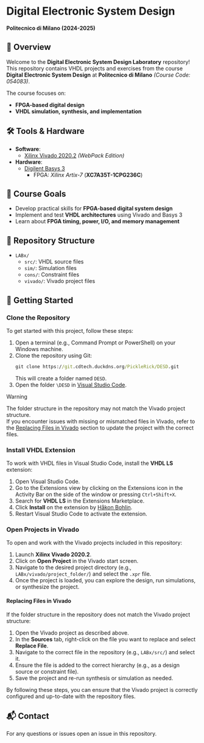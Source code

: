 # Digital Electronic System Design  
**Politecnico di Milano (2024-2025)**  

## 📖 Overview  
Welcome to the **Digital Electronic System Design Laboratory** repository!  
This repository contains VHDL projects and exercises from the course **Digital Electronic System Design** at **Politecnico di Milano** *(Course Code: 054083)*.  

The course focuses on:  
- **FPGA-based digital design**  
- **VHDL simulation, synthesis, and implementation**  

## 🛠️ Tools & Hardware  
- **Software**:  
  - [Xilinx Vivado 2020.2](https://www.xilinx.com/products/design-tools/vivado.html) *(WebPack Edition)*  
- **Hardware**:  
  - [Digilent Basys 3](https://digilent.com/shop/basys-3-artix-7-fpga-trainer-board-recommended-for-introductory-users/)  
    - FPGA: *Xilinx Artix-7* (**XC7A35T-1CPG236C**)  

## 🎯 Course Goals  
- Develop practical skills for **FPGA-based digital system design**  
- Implement and test **VHDL architectures** using Vivado and Basys 3  
- Learn about **FPGA timing, power, I/O, and memory management**  

## 📂 Repository Structure
- `LABx/`
  - `src/`: VHDL source files  
  - `sim/`: Simulation files  
  - `cons/`: Constraint files  
  - `vivado/`: Vivado project files 

## 🚀 Getting Started  

### Clone the Repository  
To get started with this project, follow these steps:  

1. Open a terminal (e.g., Command Prompt or PowerShell) on your Windows machine.
2. Clone the repository using Git:  
   ```cmd
   git clone https://git.cdtech.duckdns.org/PickleRick/DESD.git
   ```
   This will create a folder named `DESD`.  
3. Open the folder `\DESD` in [Visual Studio Code](https://code.visualstudio.com/).  

> [!Warning]  
> The folder structure in the repository may not match the Vivado project structure.  
> If you encounter issues with missing or mismatched files in Vivado, refer to the [Replacing Files in Vivado](#replacing-files-in-vivado) section to update the project with the correct files.

### Install VHDL Extension  
To work with VHDL files in Visual Studio Code, install the **VHDL LS** extension:  

1. Open Visual Studio Code.  
2. Go to the Extensions view by clicking on the Extensions icon in the Activity Bar on the side of the window or pressing `Ctrl+Shift+X`.  
3. Search for **VHDL LS** in the Extensions Marketplace.  
4. Click **Install** on the extension by [Håkon Bohlin](https://marketplace.visualstudio.com/items?itemName=hbohlin.vhdl-ls).  
5. Restart Visual Studio Code to activate the extension.  

### Open Projects in Vivado  
To open and work with the Vivado projects included in this repository:  

1. Launch **Xilinx Vivado 2020.2**.  
2. Click on **Open Project** in the Vivado start screen.  
3. Navigate to the desired project directory (e.g., `LABx/vivado/project_folder/`) and select the `.xpr` file.  
4. Once the project is loaded, you can explore the design, run simulations, or synthesize the project.  

#### Replacing Files in Vivado  
If the folder structure in the repository does not match the Vivado project structure:  

1. Open the Vivado project as described above.  
2. In the **Sources** tab, right-click on the file you want to replace and select **Replace File**.  
3. Navigate to the correct file in the repository (e.g., `LABx/src/`) and select it.  
4. Ensure the file is added to the correct hierarchy (e.g., as a design source or constraint file).  
5. Save the project and re-run synthesis or simulation as needed.  

By following these steps, you can ensure that the Vivado project is correctly configured and up-to-date with the repository files.

## 📬 Contact  
For any questions or issues open an issue in this repository.